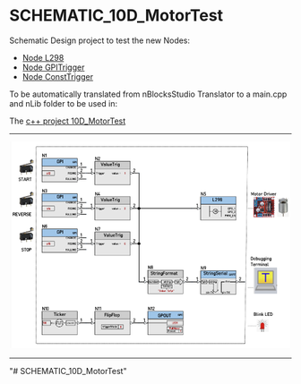 # SCHEMATIC_10D_MotorTest

Schematic Design project to test the new Nodes:  

* [Node L298](https://github.com/nBlocksStudioNodes/nblocks_l298)
* [Node GPITrigger](https://github.com/nBlocksStudioNodes/nblocks_gpittrigger)
* [Node ConstTrigger](https://github.com/nBlocksStudioNodes/nblocks_consttrigger)

To be automatically translated from nBlocksStudio Translator to a main.cpp and nLib folder to be used in:  

The [c++ project 10D_MotorTest](https://github.com/nBlocksStudioApps/10D_MotorTest) 


----

<p align="center">
<img
src="img/01.PNG"
width = 500
/>
</p>

----

"# SCHEMATIC_10D_MotorTest" 
